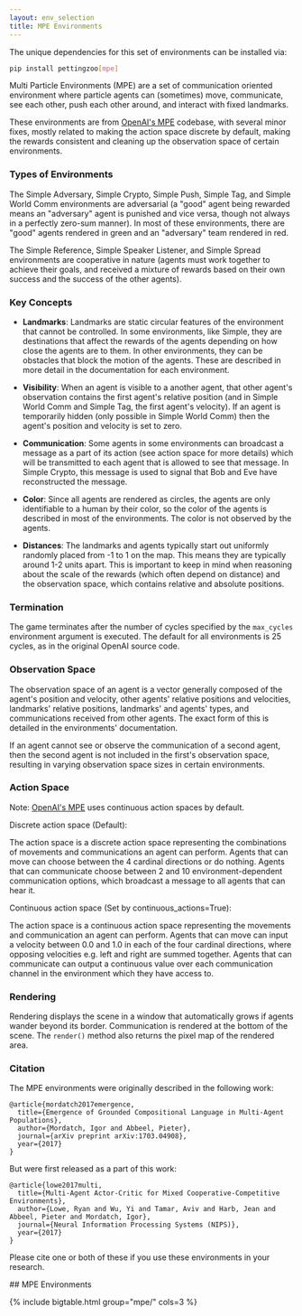 ```yaml
---
layout: env_selection
title: MPE Environments
---
```

<div class="selection-content" markdown="1">

The unique dependencies for this set of environments can be installed via:

````bash
pip install pettingzoo[mpe]
````

Multi Particle Environments (MPE) are a set of communication oriented environment where particle agents can (sometimes) move, communicate, see each other, push each other around, and interact with fixed landmarks.

These environments are from [OpenAI's MPE](https://github.com/openai/multiagent-particle-envs) codebase, with several minor fixes, mostly related to making the action space discrete by default, making the rewards consistent and cleaning up the observation space of certain environments.

### Types of Environments

The Simple Adversary, Simple Crypto, Simple Push, Simple Tag, and Simple World Comm environments are adversarial (a "good" agent being rewarded means an "adversary" agent is punished and vice versa, though not always in a perfectly zero-sum manner). In most of these environments, there are "good" agents rendered in green and an "adversary" team rendered in red.

The Simple Reference, Simple Speaker Listener, and Simple Spread environments are cooperative in nature (agents must work together to achieve their goals, and received a mixture of rewards based on their own success and the success of the other agents).

### Key Concepts

* **Landmarks**: Landmarks are static circular features of the environment that cannot be controlled. In some environments, like Simple, they are destinations that affect the rewards of the agents depending on how close the agents are to them. In other environments, they can be obstacles that block the motion of the agents. These are described in more detail in the documentation for each environment.

* **Visibility**: When an agent is visible to a another agent, that other agent's observation contains the first agent's relative position (and in Simple World Comm and Simple Tag, the first agent's velocity). If an agent is temporarily hidden (only possible in Simple World Comm) then the agent's position and velocity is set to zero.

* **Communication**: Some agents in some environments can broadcast a message as a part of its action (see action space for more details) which will be transmitted to each agent that is allowed to see that message. In Simple Crypto, this message is used to signal that Bob and Eve have reconstructed the message.

* **Color**: Since all agents are rendered as circles, the agents are only identifiable to a human by their color, so the color of the agents is described in most of the environments. The color is not observed by the agents.

* **Distances**: The landmarks and agents typically start out uniformly randomly placed from -1 to 1 on the map. This means they are typically around 1-2 units apart. This is important to keep in mind when reasoning about the scale of the rewards (which often depend on distance) and the observation space, which contains relative and absolute positions.

### Termination

The game terminates after the number of cycles specified by the `max_cycles` environment argument is executed. The default for all environments is 25 cycles, as in the original OpenAI source code.

### Observation Space

The observation space of an agent is a vector generally composed of the agent's position and velocity, other agents' relative positions and velocities, landmarks' relative positions, landmarks' and agents' types, and communications received from other agents. The exact form of this is detailed in the environments' documentation.

If an agent cannot see or observe the communication of a second agent, then the second agent is not included in the first's observation space, resulting in varying observation space sizes in certain environments.

### Action Space

Note: [OpenAI's MPE](https://github.com/openai/multiagent-particle-envs) uses continuous action spaces by default.

Discrete action space (Default):

The action space is a discrete action space representing the combinations of movements and communications an agent can perform. Agents that can move can choose between the 4 cardinal directions or do nothing. Agents that can communicate choose between 2 and 10 environment-dependent communication options, which broadcast a message to all agents that can hear it.

Continuous action space (Set by continuous_actions=True):

The action space is a continuous action space representing the movements and communication an agent can perform. Agents that can move can input a velocity between 0.0 and 1.0 in each of the four cardinal directions, where opposing velocities e.g. left and right are summed together. Agents that can communicate can output a continuous value over each communication channel in the environment which they have access to.

### Rendering

Rendering displays the scene in a window that automatically grows if agents wander beyond its border. Communication is rendered at the bottom of the scene. The `render()` method also returns the pixel map of the rendered area.

### Citation

The MPE environments were originally described in the following work:

```
@article{mordatch2017emergence,
  title={Emergence of Grounded Compositional Language in Multi-Agent Populations},
  author={Mordatch, Igor and Abbeel, Pieter},
  journal={arXiv preprint arXiv:1703.04908},
  year={2017}
}
```

But were first released as a part of this work:

```
@article{lowe2017multi,
  title={Multi-Agent Actor-Critic for Mixed Cooperative-Competitive Environments},
  author={Lowe, Ryan and Wu, Yi and Tamar, Aviv and Harb, Jean and Abbeel, Pieter and Mordatch, Igor},
  journal={Neural Information Processing Systems (NIPS)},
  year={2017}
}
```

Please cite one or both of these if you use these environments in your research.

</div>
<div class="selection-table-container" markdown="1">
## MPE Environments

{% include bigtable.html group="mpe/" cols=3 %}
</div>
